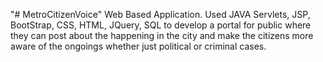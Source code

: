 "# MetroCitizenVoice" 
Web Based Application.
Used JAVA Servlets, JSP, BootStrap, CSS, HTML, JQuery, SQL to develop a portal for public where they can post about the happening in the city and make the citizens more aware of the ongoings whether just political or criminal cases.
